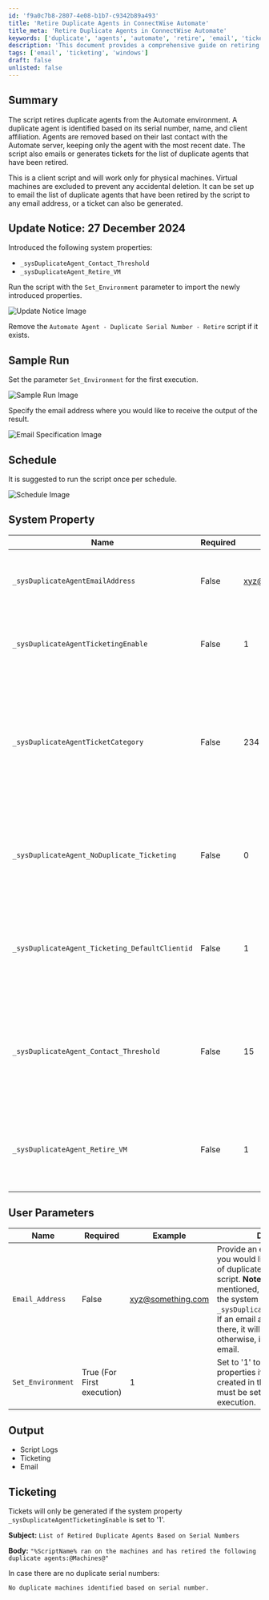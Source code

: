 ```yaml
---
id: 'f9a0c7b8-2807-4e08-b1b7-c9342b89a493'
title: 'Retire Duplicate Agents in ConnectWise Automate'
title_meta: 'Retire Duplicate Agents in ConnectWise Automate'
keywords: ['duplicate', 'agents', 'automate', 'retire', 'email', 'ticketing']
description: 'This document provides a comprehensive guide on retiring duplicate agents in the ConnectWise Automate environment. It explains how the script identifies duplicate agents based on their serial number, name, and client affiliation, and outlines the process for keeping only the most recent agent. Additionally, it covers the configuration options for email notifications and ticket generation for retired agents.'
tags: ['email', 'ticketing', 'windows']
draft: false
unlisted: false
---
```


## Summary

The script retires duplicate agents from the Automate environment. A duplicate agent is identified based on its serial number, name, and client affiliation. Agents are removed based on their last contact with the Automate server, keeping only the agent with the most recent date. The script also emails or generates tickets for the list of duplicate agents that have been retired.

This is a client script and will work only for physical machines. Virtual machines are excluded to prevent any accidental deletion. It can be set up to email the list of duplicate agents that have been retired by the script to any email address, or a ticket can also be generated.

## Update Notice: 27 December 2024

Introduced the following system properties:
- `_sysDuplicateAgent_Contact_Threshold`
- `_sysDuplicateAgent_Retire_VM`

Run the script with the `Set_Environment` parameter to import the newly introduced properties.

![Update Notice Image](../../../static/img/Automate-Agent---Duplicate-Serial-Number---Auto-Retire-Email,Ticket/image_1.png)

Remove the `Automate Agent - Duplicate Serial Number - Retire` script if it exists.

## Sample Run

Set the parameter `Set_Environment` for the first execution.

![Sample Run Image](../../../static/img/Automate-Agent---Duplicate-Serial-Number---Auto-Retire-Email,Ticket/image_2.png)

Specify the email address where you would like to receive the output of the result.

![Email Specification Image](../../../static/img/Automate-Agent---Duplicate-Serial-Number---Auto-Retire-Email,Ticket/image_3.png)

## Schedule

It is suggested to run the script once per schedule.

![Schedule Image](../../../static/img/Automate-Agent---Duplicate-Serial-Number---Auto-Retire-Email,Ticket/image_4.png)

## System Property

| Name                                          | Required | Example                          | Description                                                                                                                                                                                                                 |
|-----------------------------------------------|----------|----------------------------------|-----------------------------------------------------------------------------------------------------------------------------------------------------------------------------------------------------------------------------|
| `_sysDuplicateAgentEmailAddress`              | False    | [xyz@something.com](mailto:xyz@something.com) | Universal email address where you would like to receive the list of duplicate agents that have been retired by the script.                                                                                                 |
| `_sysDuplicateAgentTicketingEnable`           | False    | 1                                | Set to '1' if you would like to receive a ticket with a list of duplicate agents; otherwise, leave it blank or set to '0'.                                                                                               |
| `_sysDuplicateAgentTicketCategory`            | False    | 234                              | Specify the ticket creation category to direct tickets to the correct board in Manage. **Note:** If no ticket creation category is mentioned, the script will use the universal ticket creation category in the global System property `MonitorTicketCategory`. |
| `_sysDuplicateAgent_NoDuplicate_Ticketing`    | False    | 0                                | Set to '1' to receive tickets/emails when there are no duplicate agents. The default value is '0', meaning the script will not generate tickets/emails if no duplicate agents are found.                                 |
| `_sysDuplicateAgent_Ticketing_DefaultClientid`| False    | 1                                | Client ID under which tickets should be generated. The default value is '1', meaning tickets will be generated under the client whose client ID is '1' in the environment.                                                  |
| `_sysDuplicateAgent_Contact_Threshold`        | False    | 15                               | Define the threshold for the number of days after which duplicate agents should be retired. If this property is not specified, duplicate agents with a last contact time of more than an hour will be automatically removed. |
| `_sysDuplicateAgent_Retire_VM`                | False    | 1                                | Set to '1' to retire duplicate virtual machines as well (based on serial number). If nothing is mentioned, the script will not retire duplicate virtual machines.                                                          |

## User Parameters

| Name             | Required                  | Example                          | Description                                                                                                                                                                                                                 |
|------------------|---------------------------|----------------------------------|-----------------------------------------------------------------------------------------------------------------------------------------------------------------------------------------------------------------------------|
| `Email_Address`   | False                     | [xyz@something.com](mailto:xyz@something.com) | Provide an email address where you would like to receive the list of duplicate agents retired by the script. **Note:** If nothing is mentioned, the script will check the system property `_sysDuplicateAgentEmailAddress`. If an email address is specified there, it will send an email to it; otherwise, it will not send any email. |
| `Set_Environment` | True (For First execution) | 1                                | Set to '1' to create the system properties if they are not already created in the environment. This must be set to '1' for the first execution.                                                                              |

## Output

- Script Logs
- Ticketing
- Email

## Ticketing

Tickets will only be generated if the system property `_sysDuplicateAgentTicketingEnable` is set to '1'.

**Subject:** `List of Retired Duplicate Agents Based on Serial Numbers`

**Body:** `"%ScriptName% ran on the machines and has retired the following duplicate agents:@Machines@"`

In case there are no duplicate serial numbers:

`No duplicate machines identified based on serial number.`

